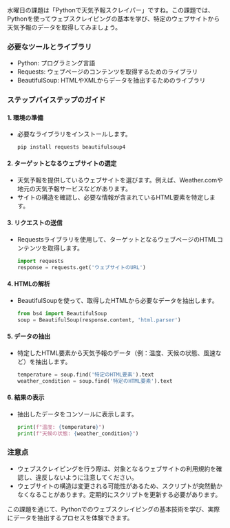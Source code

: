 水曜日の課題は「Pythonで天気予報スクレイパー」ですね。この課題では、Pythonを使ってウェブスクレイピングの基本を学び、特定のウェブサイトから天気予報のデータを取得してみましょう。

### 必要なツールとライブラリ

- Python: プログラミング言語
- Requests: ウェブページのコンテンツを取得するためのライブラリ
- BeautifulSoup: HTMLやXMLからデータを抽出するためのライブラリ

### ステップバイステップのガイド

#### 1. 環境の準備

- 必要なライブラリをインストールします。
  ```
  pip install requests beautifulsoup4
  ```

#### 2. ターゲットとなるウェブサイトの選定

- 天気予報を提供しているウェブサイトを選びます。例えば、Weather.comや地元の天気予報サービスなどがあります。
- サイトの構造を確認し、必要な情報が含まれているHTML要素を特定します。

#### 3. リクエストの送信

- Requestsライブラリを使用して、ターゲットとなるウェブページのHTMLコンテンツを取得します。
  ```python
  import requests
  response = requests.get('ウェブサイトのURL')
  ```

#### 4. HTMLの解析

- BeautifulSoupを使って、取得したHTMLから必要なデータを抽出します。
  ```python
  from bs4 import BeautifulSoup
  soup = BeautifulSoup(response.content, 'html.parser')
  ```

#### 5. データの抽出

- 特定したHTML要素から天気予報のデータ（例：温度、天候の状態、風速など）を抽出します。
  ```python
  temperature = soup.find('特定のHTML要素').text
  weather_condition = soup.find('特定のHTML要素').text
  ```

#### 6. 結果の表示

- 抽出したデータをコンソールに表示します。
  ```python
  print(f"温度: {temperature}")
  print(f"天候の状態: {weather_condition}")
  ```

### 注意点

- ウェブスクレイピングを行う際は、対象となるウェブサイトの利用規約を確認し、違反しないように注意してください。
- ウェブサイトの構造は変更される可能性があるため、スクリプトが突然動かなくなることがあります。定期的にスクリプトを更新する必要があります。

この課題を通じて、Pythonでのウェブスクレイピングの基本技術を学び、実際にデータを抽出するプロセスを体験できます。
